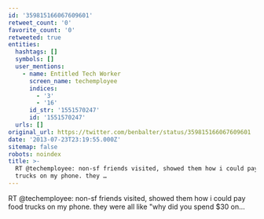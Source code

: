 ```yaml
---
id: '359815166067609601'
retweet_count: '0'
favorite_count: '0'
retweeted: true
entities:
  hashtags: []
  symbols: []
  user_mentions:
    - name: Entitled Tech Worker
      screen_name: techemployee
      indices:
        - '3'
        - '16'
      id_str: '1551570247'
      id: '1551570247'
  urls: []
original_url: https://twitter.com/benbalter/status/359815166067609601
date: '2013-07-23T23:19:55.000Z'
sitemap: false
robots: noindex
title: >-
  RT @techemployee: non-sf friends visited, showed them how i could pay food
  trucks on my phone. they …
---
```


RT @techemployee: non-sf friends visited, showed them how i could pay food trucks on my phone. they were all like "why did you spend $30 on…